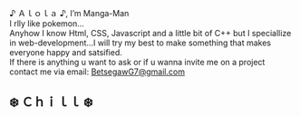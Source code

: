 ♪ Ａｌｏｌａ ♪, I’m Manga-Man <br>
I rlly like pokemon...<br>
Anyhow I know Html, CSS, Javascript and a little bit of C++ but I speciallize in web-development...I will try my best to make something that makes everyone happy and satsified.<br>
If there is anything u want to ask or if u wanna invite me on a project contact me via email: BetsegawG7@gmail.com
<br>
<h2>❄️ Ｃｈｉｌｌ ❄️</h2>


<!---
Manga-Man/Manga-Man is a ✨ special ✨ repository because its `README.md` (this file) appears on your GitHub profile.
You can click the Preview link to take a look at your changes.
--->
